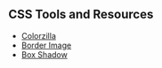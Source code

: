## CSS Tools and Resources

* [Colorzilla](http://www.colorzilla.com/gradient-editor/)
* [Border Image](http://www.border-image.com/)
* [Box Shadow](http://www.cssmatic.com/box-shadow)